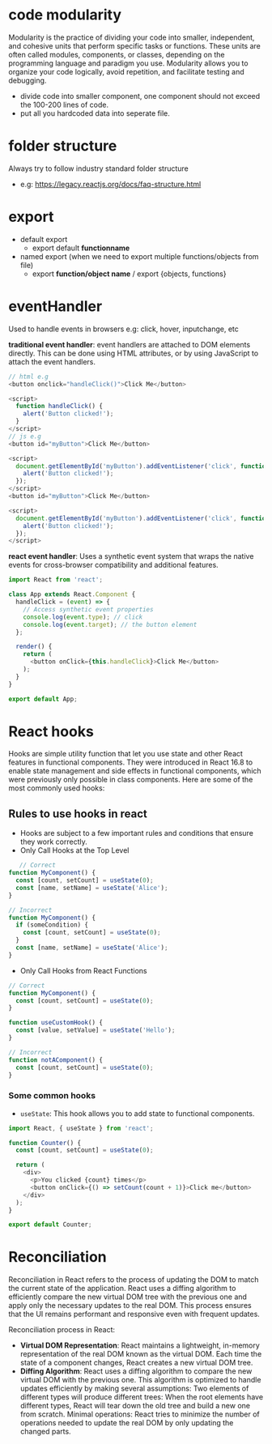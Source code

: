 # code modularity
Modularity is the practice of dividing your code into smaller, independent, and cohesive units that perform specific tasks or functions. These units are often called modules, components, or classes, depending on the programming language and paradigm you use. Modularity allows you to organize your code logically, avoid repetition, and facilitate testing and debugging.
- divide code into smaller component, one component should not exceed the 100-200 lines of code.
- put all you hardcoded data into seperate file.

# folder structure
Always try to follow industry standard folder structure
- e.g: https://legacy.reactjs.org/docs/faq-structure.html

# export
- default export
    - export default **functionname**
- named export (when we need to export multiple functions/objects from file)
    - export **function/object name** / export {objects, functions}

# eventHandler
Used to handle events in browsers e.g: click, hover, inputchange, etc

**traditional event handler**: event handlers are attached to DOM elements directly. This can be done using HTML attributes, or by using JavaScript to attach the event handlers.
```javascript
// html e.g
<button onclick="handleClick()">Click Me</button>

<script>
  function handleClick() {
    alert('Button clicked!');
  }
</script>
// js e.g
<button id="myButton">Click Me</button>

<script>
  document.getElementById('myButton').addEventListener('click', function() {
    alert('Button clicked!');
  });
</script>
<button id="myButton">Click Me</button>

<script>
  document.getElementById('myButton').addEventListener('click', function() {
    alert('Button clicked!');
  });
</script>
```

**react event handler**: Uses a synthetic event system that wraps the native events for cross-browser compatibility and additional features.
```javascript
import React from 'react';

class App extends React.Component {
  handleClick = (event) => {
    // Access synthetic event properties
    console.log(event.type); // click
    console.log(event.target); // the button element
  };

  render() {
    return (
      <button onClick={this.handleClick}>Click Me</button>
    );
  }
}

export default App;
```


# React hooks
Hooks are simple utility function that let you use state and other React features in functional components. They were introduced in React 16.8 to enable state management and side effects in functional components, which were previously only possible in class components. Here are some of the most commonly used hooks:

## Rules to use hooks in react
- Hooks are subject to a few important rules and conditions that ensure they work correctly.
- Only Call Hooks at the Top Level
```javascript
   // Correct
function MyComponent() {
  const [count, setCount] = useState(0);
  const [name, setName] = useState('Alice');
}

// Incorrect
function MyComponent() {
  if (someCondition) {
    const [count, setCount] = useState(0);
  }
  const [name, setName] = useState('Alice');
}
```
- Only Call Hooks from React Functions
```js
// Correct
function MyComponent() {
  const [count, setCount] = useState(0);
}

function useCustomHook() {
  const [value, setValue] = useState('Hello');
}

// Incorrect
function notAComponent() {
  const [count, setCount] = useState(0);
}
```

### Some common hooks
- `useState`: This hook allows you to add state to functional components.
```js
import React, { useState } from 'react';

function Counter() {
  const [count, setCount] = useState(0);

  return (
    <div>
      <p>You clicked {count} times</p>
      <button onClick={() => setCount(count + 1)}>Click me</button>
    </div>
  );
}

export default Counter;
```

# Reconciliation
Reconciliation in React refers to the process of updating the DOM to match the current state of the application. React uses a diffing algorithm to efficiently compare the new virtual DOM tree with the previous one and apply only the necessary updates to the real DOM. This process ensures that the UI remains performant and responsive even with frequent updates.

Reconciliation process in React:

- **Virtual DOM Representation**: React maintains a lightweight, in-memory representation of the real DOM known as the virtual DOM. Each time the state of a component changes, React creates a new virtual DOM tree.
- **Diffing Algorithm**: React uses a diffing algorithm to compare the new virtual DOM with the previous one. This algorithm is optimized to handle updates efficiently by making several assumptions:
Two elements of different types will produce different trees: When the root elements have different types, React will tear down the old tree and build a new one from scratch.
Minimal operations: React tries to minimize the number of operations needed to update the real DOM by only updating the changed parts.


